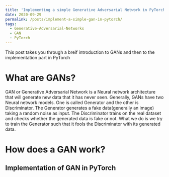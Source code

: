 ```yaml
---
title: 'Implementing a simple Generative Adversarial Network in PyTorch'
date: 2020-09-29
permalink: /posts/implement-a-simple-gan-in-pytorch/
tags:
  - Generative-Adversarial-Networks
  - GAN
  - PyTorch
---
```


This post takes you through a breif introduction to GANs and then to the implementation part in PyTorch

What are GANs?
======
GAN or Generative Adversarial Network is a Neural network architecture that will generate new data that it has never seen. Generally, GANs have two Neural network models. One is called Generator and the other is Discriminator. The Generator generates a fake data(generally an image) taking a random noise as input. The Discriminator trains on the real dataset and checks whether the generated data is fake or not. What we do is we try to train the Generator such that it fools the Discriminator with its generated data.

How does a GAN work?
======

Implementation of GAN in PyTorch
------
